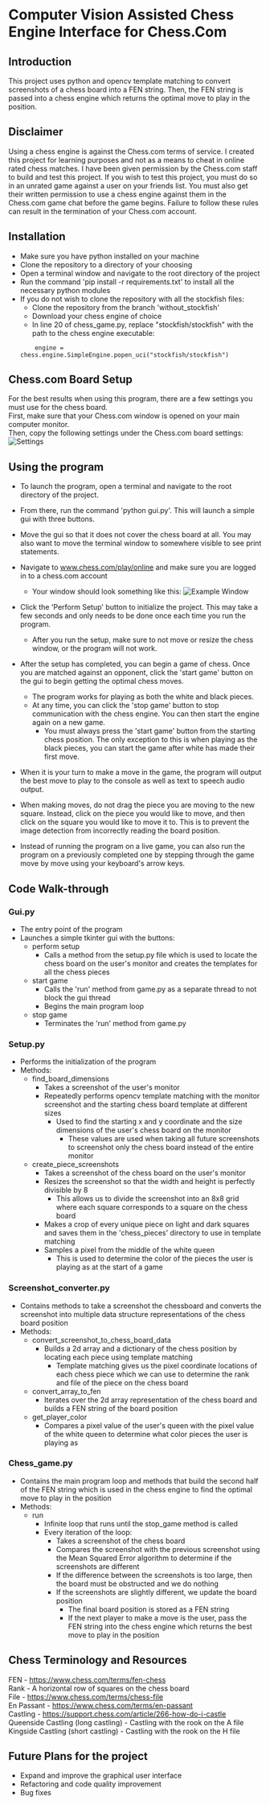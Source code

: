# Computer Vision Assisted Chess Engine Interface for Chess.Com

## Introduction

This project uses python and opencv template matching to convert screenshots of a chess 
board into a FEN string. Then, the FEN string is passed into a chess engine which returns
the optimal move to play in the position.

## Disclaimer

Using a chess engine is against the Chess.com terms of service. I created this project
for learning purposes and not as a means to cheat in online rated chess matches. 
I have been given permission by the Chess.com staff to build and test this project. 
If you wish to test this project, you must do so in an unrated game against a 
user on your friends list. You must also get their written permission to use a
chess engine against them in the Chess.com game chat before the game begins. 
Failure to follow these rules can result in the termination of your Chess.com account.


## Installation
* Make sure you have python installed on your machine
* Clone the repository to a directory of your choosing
* Open a terminal window and navigate to the root directory of the project
* Run the command 'pip install -r requirements.txt' to install all the necessary python modules <br>
* If you do not wish to clone the repository with all the stockfish files:
    * Clone the repository from the branch 'without_stockfish'
    * Download your chess engine of choice
    * In line 20 of chess_game.py, replace "stockfish/stockfish" with the path to the chess engine executable:
  ```
      engine = chess.engine.SimpleEngine.popen_uci("stockfish/stockfish")
    ```

## Chess.com Board Setup
For the best results when using this program, there are a few settings you must use for the chess board. <br>
First, make sure that your Chess.com window is opened on your main computer monitor. <br>
Then, copy the following settings under the Chess.com board settings:
![Settings](starting_templates/settings.PNG)

## Using the program
* To launch the program, open a terminal and navigate to the root directory of 
the project.
*  From there, run the command 'python gui.py'. This will 
launch a simple gui with three buttons. <br>
* Move the gui so that it does not cover the chess board at all. You may also want to move 
the terminal window to somewhere visible to see print statements. <br>
* Navigate to www.chess.com/play/online and make sure you are logged in to a chess.com account
  * Your window should look something like this:
    ![Example Window](starting_templates/example_window.png)

* Click the 'Perform Setup' button to initialize the project.
This may take a few seconds and only needs to be done once each time you run the program.
  * After you run the setup, make sure to not move or resize the chess window, or the program will not work.
* After the setup has completed, you can begin a game of chess. Once you are matched 
against an opponent, click the 'start game' button on the gui to begin getting the optimal chess moves.
  * The program works for playing as both the white and black pieces.
  * At any time, you can click the 'stop game' button to stop communication with the chess engine. 
    You can then start the engine again on a new game.
      * You must always press the 'start game' button from the starting chess position. 
        The only exception to this is when playing as the black pieces, 
        you can start the game after white has made their first move.
* When it is your turn to make a move in the game, the program will output the best move 
  to play to the console as well as text to speech audio output.
* When making moves, do not drag the piece you are moving to the new square. Instead, click 
on the piece you would like to move, and then click on the square you would like to move it to. This is to prevent the 
  image detection from incorrectly reading the board position.
* Instead of running the program on a live game, you can also run the program on a previously completed one
  by stepping through the game move by move using your keyboard's arrow keys.  
  
## Code Walk-through

### Gui.py
 * The entry point of the program
 *  Launches a simple tkinter gui with the buttons: 
      * perform setup
          * Calls a method from the setup.py file which is used to locate the chess board on the user's monitor and creates
            the templates for all the chess pieces
      * start game
          * Calls the 'run' method from game.py as a separate thread to not block the gui thread
          * Begins the main program loop 
      * stop game 
          * Terminates the 'run' method from game.py
  
### Setup.py
* Performs the initialization of the program
* Methods:
    * find_board_dimensions
        * Takes a screenshot of the user's monitor
        * Repeatedly performs opencv template matching with the monitor 
          screenshot and the starting chess board template at different sizes 
            * Used to find the starting x and y coordinate and the size dimensions 
              of the user's chess board on the monitor
                * These values are used when taking all future screenshots to screenshot
                    only the chess board instead of the entire monitor
    * create_piece_screenshots
        * Takes a screenshot of the chess board on the user's monitor
        * Resizes the screenshot so that the width and height is perfectly divisible by 8
            * This allows us to divide the screenshot into an 8x8 grid where each square
                corresponds to a square on the chess board
        * Makes a crop of every unique piece on light and dark squares and saves them in 
          the 'chess_pieces' directory to use in template matching
        * Samples a pixel from the middle of the white queen
            * This is used to determine the color of the pieces the user is playing as at the 
            start of a game

### Screenshot_converter.py
* Contains methods to take a screenshot the chessboard and converts the screenshot into multiple
data structure representations of the chess board position
* Methods:
    * convert_screenshot_to_chess_board_data
        * Builds a 2d array and a dictionary of the chess position by locating each 
          piece using template matching
            * Template matching gives us the pixel coordinate locations of each chess piece 
                which we can use to determine the rank and file of the piece on the chess board
    * convert_array_to_fen
        * Iterates over the 2d array representation of the chess board and builds a
            FEN string of the board position
    * get_player_color
        * Compares a pixel value of the user's queen with the pixel value of the white queen
        to determine what color pieces the user is playing as
          
### Chess_game.py
* Contains the main program loop and methods that build the second half
of the FEN string which is used in the chess engine to find the optimal move to play in the position
 * Methods:
    * run
        * Infinite loop that runs until the stop_game method is called
        * Every iteration of the loop:
            * Takes a screenshot of the chess board
            * Compares the screenshot with the previous screenshot using the Mean Squared Error algorithm
                to determine if the screenshots are different
            * If the difference between the screenshots is too large, then the board
                must be obstructed and we do nothing
            * If the screenshots are slightly different, we update the board position
                * The final board position is stored as a FEN string
                * If the next player to make a move is the user, pass the FEN string into the chess engine which 
                  returns the best move to play in the position

                  
## Chess Terminology and Resources

FEN - https://www.chess.com/terms/fen-chess <br>
Rank - A horizontal row of squares on the chess board <br>
File - https://www.chess.com/terms/chess-file <br>
En Passant - https://www.chess.com/terms/en-passant <br>
Castling - https://support.chess.com/article/266-how-do-i-castle <br>
Queenside Castling (long castling) - Castling with the rook on the A file <br>
Kingside Castling (short castling) - Castling with the rook on the H file


## Future Plans for the project
* Expand and improve the graphical user interface
* Refactoring and code quality improvement  
* Bug fixes